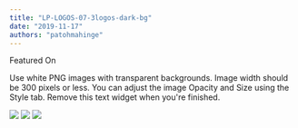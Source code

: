 ```yaml
---
title: "LP-LOGOS-07-3logos-dark-bg"
date: "2019-11-17"
authors: "patohmahinge"
---
```


Featured On

Use white PNG images with transparent backgrounds. Image width should be 300 pixels or less. You can adjust the image Opacity and Size using the Style tab. Remove this text widget when you're finished.

![](images/logowhite.png) ![](images/logowhite.png) ![](images/logowhite.png)
